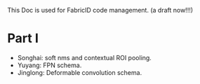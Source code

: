 This Doc is used for FabricID code management. (a draft now!!!)
# Part I
* Songhai: soft nms and contextual ROI pooling.
* Yuyang: FPN schema.
* Jinglong: Deformable convolution schema.
